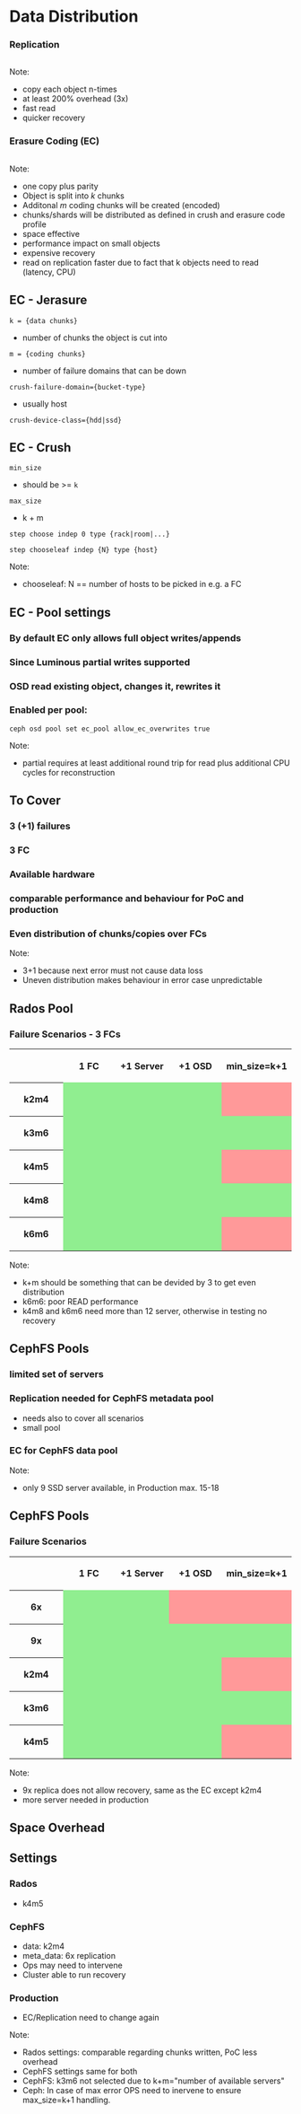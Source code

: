 <!-- .slide: data-state="section-break" id="section-break-6.1" data-timing="10s" -->
# Data Distribution


<!-- .slide: data-state="normal" id="EC-0.1" data-timing="20s" data-menu-title="Replication Diagram" -->
### Replication
<div>
  <center><img data-src="images/replica_explained.svg" style="width:30%"></center>
</div>

Note:
- copy each object n-times
- at least 200% overhead (3x)
- fast read
- quicker recovery


<!-- .slide: data-state="normal" id="EC-0.2" data-timing="20s" data-menu-title="Erasure Coding Diagram" -->
### Erasure Coding (EC)
<div>
  <center><img data-src="images/ec_explained_extra.svg" style="width:65%"></center>
</div>

Note:
- one copy plus parity
- Object is split into *k* chunks
- Additonal *m* coding chunks will be created (encoded)
- chunks/shards will be distributed as defined in crush and erasure code profile
- space effective
- performance impact on small objects
- expensive recovery
- read on replication faster due to fact that k objects need to read (latency, CPU)


<!-- .slide: data-state="normal" id="EC-1" data-timing="20s" data-menu-title="Jerasure Options" -->
## EC - Jerasure

``k = {data chunks}``
* number of chunks the object is cut into

``m = {coding chunks}``
* number of failure domains that can be down

``crush-failure-domain={bucket-type}``
* usually host

``crush-device-class={hdd|ssd}``


<!-- .slide: data-state="normal" id="EC-2" data-timing="20s" data-menu-title="Erasure Coding Crush options" -->
## EC - Crush

``min_size``
* should be >= ``k``

``max_size``
* k + m

``step choose indep 0 type {rack|room|...}``

``step chooseleaf indep {N} type {host}``

Note:
- chooseleaf: N == number of hosts to be picked in e.g. a FC


<!-- .slide: data-state="normal" id="EC-3" data-timing="20s" data-menu-title="Erasure Coding Crush options" -->
## EC - Pool settings

### By default EC only allows full object writes/appends

### Since Luminous partial writes supported

### OSD read existing object, changes it, rewrites it

### Enabled per pool:
``ceph osd pool set ec_pool allow_ec_overwrites true``

Note:
- partial requires at least additional round trip for read plus additional CPU cycles for reconstruction


<!-- .slide: data-state="normal" id="EC-4" data-timing="20s" data-menu-title="Cover" -->
## To Cover

### 3 (+1) failures

### 3 FC

### Available hardware

### comparable performance and behaviour for PoC and production

### Even distribution of chunks/copies over FCs

Note:
- 3+1 because next error must not cause data loss
- Uneven distribution makes behaviour in error case unpredictable


<!-- .slide: data-state="normal" id="EC-6" data-timing="20s" data-menu-title="Rados - 3 FCs" -->
## Rados Pool

### Failure Scenarios - 3 FCs

<table width="80%">
 <colgroup>
      <col width="20%">
      <col width="20%">
      <col width="20%">
      <col width="20%">
      <col width="20%">
 </colgroup>
 <tr>
     <th height="60"></th>
     <th align="center">1 FC</th>
     <th align="center">+1 Server</th>
     <th align="center">+1 OSD</th>
     <th align="center">min_size=k+1</th>
 </tr>
 <tr>
     <th align="center" height="60">k2m4</th>
     <td bgcolor="lightgreen"></td>
     <td bgcolor="lightgreen"></td>
     <td bgcolor="lightgreen"></td>
     <td bgcolor="#ff9999"></td>
 </tr>
 <tr>
     <th align="center" height="60">k3m6</th>
     <td bgcolor="lightgreen"></td>
     <td bgcolor="lightgreen"></td>
     <td bgcolor="lightgreen"></td>
     <td bgcolor="lightgreen"></td>
 </tr>
 <tr>
     <th align="center" height="60">k4m5</th>
     <td bgcolor="lightgreen"></td>
     <td bgcolor="lightgreen"></td>
     <td bgcolor="lightgreen"></td>
     <td bgcolor="#ff9999"></td>
 </tr>
 <tr>
     <th align="center" height="60">k4m8</th>
     <td bgcolor="lightgreen"></td>
     <td bgcolor="lightgreen"></td>
     <td bgcolor="lightgreen"></td>
     <td bgcolor="lightgreen"></td>
 </tr>
 <tr>
     <th align="center" height="60">k6m6</th>
     <td bgcolor="lightgreen"></td>
     <td bgcolor="lightgreen"></td>
     <td bgcolor="lightgreen"></td>
     <td bgcolor="#ff9999"></td>
 </tr>
</table>

Note:
- k+m should be something that can be devided by 3 to get even distribution
- k6m6: poor READ performance
- k4m8 and k6m6 need more than 12 server, otherwise in testing no recovery


<!-- .slide: data-state="normal" id="EC-7" data-timing="20s" data-menu-title="CephFS Pool" -->
## CephFS Pools

### limited set of servers

### Replication needed for CephFS metadata pool
* needs also to cover all scenarios
* small pool

### EC for CephFS data pool

Note:
- only 9 SSD server available, in Production max. 15-18


<!-- .slide: data-state="normal" id="EC-8" data-timing="20s" data-menu-title="CephFS Pool - Failues" -->
## CephFS Pools

### Failure Scenarios

<table width="80%">
 <colgroup>
      <col width="20%">
      <col width="20%">
      <col width="20%">
      <col width="20%">
      <col width="20%">
 </colgroup>
 <tr>
     <th height="60"></th>
     <th align="center">1 FC</th>
     <th align="center">+1 Server</th>
     <th align="center">+1 OSD</th>
     <th align="center">min_size=k+1</th>
 </tr>
 <tr>
     <th align="center" height="60">6x</th>
     <td bgcolor="lightgreen"></td>
     <td bgcolor="lightgreen"></td>
     <td bgcolor="#ff9999"></td>
     <td bgcolor="#ff9999"></td>
 </tr>
 <tr>
     <th align="center" height="60">9x</th>
     <td bgcolor="lightgreen"></td>
     <td bgcolor="lightgreen"></td>
     <td bgcolor="lightgreen"></td>
     <td bgcolor="lightgreen"></td>
 </tr>
 <tr>
     <th align="center" height="60">k2m4</th>
     <td bgcolor="lightgreen"></td>
     <td bgcolor="lightgreen"></td>
     <td bgcolor="lightgreen"></td>
     <td bgcolor="#ff9999"></td>
 </tr>
 <tr>
     <th align="center" height="60">k3m6</th>
     <td bgcolor="lightgreen"></td>
     <td bgcolor="lightgreen"></td>
     <td bgcolor="lightgreen"></td>
     <td bgcolor="lightgreen"></td>
 </tr>
 <tr>
     <th align="center" height="60">k4m5</th>
     <td bgcolor="lightgreen"></td>
     <td bgcolor="lightgreen"></td>
     <td bgcolor="lightgreen"></td>
     <td bgcolor="#ff9999"></td>
 </tr>
</table>

Note:
- 9x replica does not allow recovery, same as the EC except k2m4
- more server needed in production


<!-- .slide: data-state="normal" id="EC-9" data-timing="20s" data-menu-title="Space Overhead" -->
## Space Overhead
<canvas data-chart="bar">
<!--
{
 "data" : {
     "labels": ["NFS", "6x", "8x", "9x", "k2m4", "k3m6", "k3m7", "k4m5", "k4m8", "k6m6"],
     "datasets": [
         {
             "label": "Space Overhead",
             "yAxesGroup": "space",
             "data": [138, 500, 700, 800, 200, 200, 233, 125, 200, 100],
             "backgroundColor": [
                 "rgba(166, 206, 227, 0.6)",
                 "rgba(31, 120, 180, 0.6)",
                 "rgba(178, 223, 138, 0.6)",
                 "rgba(51, 160, 44, 0.6)",
                 "rgba(251, 154, 153, 0.6)",
                 "rgba(227, 26, 28, 0.6)",
                 "rgba(253, 191, 111, 0.6)",
                 "rgba(255, 127, 0, 0.6)",
                 "rgba(202, 178, 214, 0.6)"]
         }
     ]
 },
 "options": {
     "animateScale": "true",
     "responsive": "true",
     "legend": {
           "display": 0
     },
     "layout": {
            "padding": {
                "left": 0,
                "right": 0,
                "top": 40,
                "bottom": 0
            }
     },
     "plugins": {
         "datalabels": {
             "align": "end",
             "anchor": "end"
         }
     },
     "scales": {
         "yAxes": [{
             "gridLines": {
                 "color": "rgba(0, 0, 0, 0)"
             },
             "ticks": {
                 "display": 0
             }
         }],
         "xAxes": [{
             "gridLines": {
                 "color": "rgba(0, 0, 0, 0)"
             }
         }]
     }
 }
}
-->
</canvas>


<!-- .slide: data-state="normal" id="EC-10" data-timing="20s" data-menu-title="Cluster settings" -->
## Settings

### Rados <!-- .element: class="fragment" data-fragment-index="0" -->
* k4m5 <!-- .element: class="fragment" data-fragment-index="0" -->

### CephFS <!-- .element: class="fragment" data-fragment-index="1" -->
* data: k2m4 <!-- .element: class="fragment" data-fragment-index="1" -->
* meta_data: 6x replication <!-- .element: class="fragment" data-fragment-index="1" -->
* Ops may need to intervene <!-- .element: class="fragment" data-fragment-index="1" -->
* Cluster able to run recovery <!-- .element: class="fragment" data-fragment-index="1" -->

### Production <!-- .element: class="fragment" data-fragment-index="2" -->
* EC/Replication need to change again <!-- .element: class="fragment" data-fragment-index="2" -->

Note:
- Rados settings: comparable regarding chunks written, PoC less overhead
- CephFS settings same for both
- CephFS: k3m6 not selected due to k+m="number of available servers"
- Ceph: In case of max error OPS need to inervene to ensure max_size=k+1 handling.

